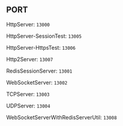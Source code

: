## PORT

HttpServer: `13000`

HttpServer-SessionTest: `13005`

HttpServer-HttpsTest: `13006`

Http2Server: `13007`

RedisSessionServer: `13001`

WebSocketServer: `13002`

TCPServer: `13003`

UDPServer: `13004`

WebSocketServerWithRedisServerUtil: `13008`